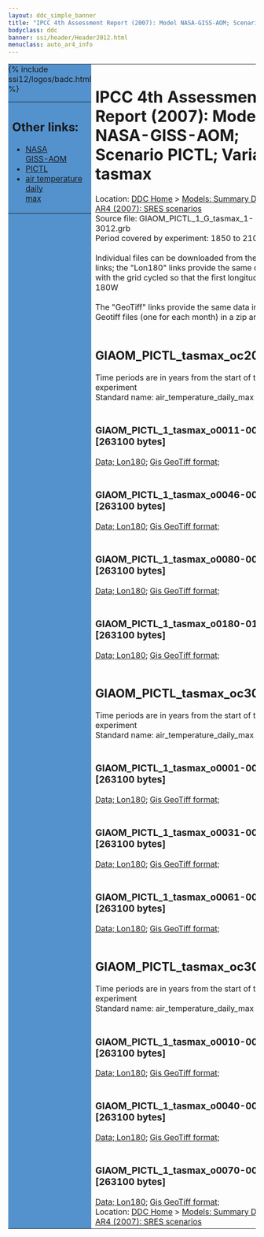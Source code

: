 ```yaml
---
layout: ddc_simple_banner
title: "IPCC 4th Assessment Report (2007): Model NASA-GISS-AOM; Scenario PICTL; Variable tasmax"
bodyclass: ddc
banner: ssi/header/Header2012.html
menuclass: auto_ar4_info
---
```



<table width="100%" border="0" cellspacing="0" cellpadding="0" style="border-collapse: collapse;">
<tr style="margin:0;padding:0;border:0;">
<td style="margin:0;padding:0;border:0;height:1pt;width:150pt;background:#5492CD;" valign="top" >

<div id="lh-col2" class="auto_ar4_info">
<table class="menumain" bgcolor="#5492CD" cellspacing="0" width="100%" border="0">
<tr><td>
<h2> Other links:</h2>
<ul>
<li><a href="/auto/ar4/model-NASA-GISS-AOM.html">NASA<br/>GISS-AOM</a></li>
<li><a href="/auto/ar4/scenario-PICTL.html">PICTL</a></li>
<li><a href="/auto/ar4/var-air_temperature_daily_max.html">air temperature daily<br/> max</a></li>
</ul>
</td></tr>
{% include ssi12/logos/badc.html %}
</table>
</div>
</td>
<td><h1>IPCC 4th Assessment Report (2007): Model NASA-GISS-AOM; Scenario PICTL; Variable tasmax</h1>

<!-- Breadcrumb1 -->
<div id="breadcrumb1" align="left">
Location: <a href="/index.html">DDC Home</a> > <a href="/sim/gcm_clim/">Models: Summary Data</a>
> <a href="/sim/gcm_clim/SRES_AR4/index.html">AR4 (2007): SRES scenarios</a>
</div>
<!-- End of Breadcrumb1 -->Source file: GIAOM_PICTL_1_G_tasmax_1-3012.grb
<br/>
Period covered by experiment: 1850 to 2100<br/>
<br/>Individual files can be downloaded from the "data" links; the "Lon180" links provide the same data
         with the grid cycled so that the first longitude is 180W<br/>
<br/>The "GeoTiff" links provide the same data in 12 Geotiff files (one for each month)
          in a zip archive<br/>
<br/><h2>GIAOM_PICTL_tasmax_oc20x.tar</h2>
Time periods are in years from the start of the experiment<br/>
Standard name: air_temperature_daily_max<br>
<br/><h3>GIAOM_PICTL_1_tasmax_o0011-0030.nc [263100 bytes]</h3>
<a href="/cgi-bin/downl/ar4_nc/tasmax/GIAOM_PICTL_1_tasmax_o0011-0030.nc">Data; </a><a href="/cgi-bin/downl/ar4_nc/tasmax/GIAOM_PICTL_1_tasmax_o0011-0030.cyto180.nc"> Lon180</a>; <a href="/cgi-bin/downl/ar4_tif/tasmax/GIAOM_PICTL_1_tasmax_o0011-0030.zip">Gis GeoTiff format; </a><br/>
<br/><h3>GIAOM_PICTL_1_tasmax_o0046-0065.nc [263100 bytes]</h3>
<a href="/cgi-bin/downl/ar4_nc/tasmax/GIAOM_PICTL_1_tasmax_o0046-0065.nc">Data; </a><a href="/cgi-bin/downl/ar4_nc/tasmax/GIAOM_PICTL_1_tasmax_o0046-0065.cyto180.nc"> Lon180</a>; <a href="/cgi-bin/downl/ar4_tif/tasmax/GIAOM_PICTL_1_tasmax_o0046-0065.zip">Gis GeoTiff format; </a><br/>
<br/><h3>GIAOM_PICTL_1_tasmax_o0080-0099.nc [263100 bytes]</h3>
<a href="/cgi-bin/downl/ar4_nc/tasmax/GIAOM_PICTL_1_tasmax_o0080-0099.nc">Data; </a><a href="/cgi-bin/downl/ar4_nc/tasmax/GIAOM_PICTL_1_tasmax_o0080-0099.cyto180.nc"> Lon180</a>; <a href="/cgi-bin/downl/ar4_tif/tasmax/GIAOM_PICTL_1_tasmax_o0080-0099.zip">Gis GeoTiff format; </a><br/>
<br/><h3>GIAOM_PICTL_1_tasmax_o0180-0199.nc [263100 bytes]</h3>
<a href="/cgi-bin/downl/ar4_nc/tasmax/GIAOM_PICTL_1_tasmax_o0180-0199.nc">Data; </a><a href="/cgi-bin/downl/ar4_nc/tasmax/GIAOM_PICTL_1_tasmax_o0180-0199.cyto180.nc"> Lon180</a>; <a href="/cgi-bin/downl/ar4_tif/tasmax/GIAOM_PICTL_1_tasmax_o0180-0199.zip">Gis GeoTiff format; </a><br/>
<br/><h2>GIAOM_PICTL_tasmax_oc30a.tar</h2>
Time periods are in years from the start of the experiment<br/>
Standard name: air_temperature_daily_max<br>
<br/><h3>GIAOM_PICTL_1_tasmax_o0001-0030.nc [263100 bytes]</h3>
<a href="/cgi-bin/downl/ar4_nc/tasmax/GIAOM_PICTL_1_tasmax_o0001-0030.nc">Data; </a><a href="/cgi-bin/downl/ar4_nc/tasmax/GIAOM_PICTL_1_tasmax_o0001-0030.cyto180.nc"> Lon180</a>; <a href="/cgi-bin/downl/ar4_tif/tasmax/GIAOM_PICTL_1_tasmax_o0001-0030.zip">Gis GeoTiff format; </a><br/>
<br/><h3>GIAOM_PICTL_1_tasmax_o0031-0060.nc [263100 bytes]</h3>
<a href="/cgi-bin/downl/ar4_nc/tasmax/GIAOM_PICTL_1_tasmax_o0031-0060.nc">Data; </a><a href="/cgi-bin/downl/ar4_nc/tasmax/GIAOM_PICTL_1_tasmax_o0031-0060.cyto180.nc"> Lon180</a>; <a href="/cgi-bin/downl/ar4_tif/tasmax/GIAOM_PICTL_1_tasmax_o0031-0060.zip">Gis GeoTiff format; </a><br/>
<br/><h3>GIAOM_PICTL_1_tasmax_o0061-0090.nc [263100 bytes]</h3>
<a href="/cgi-bin/downl/ar4_nc/tasmax/GIAOM_PICTL_1_tasmax_o0061-0090.nc">Data; </a><a href="/cgi-bin/downl/ar4_nc/tasmax/GIAOM_PICTL_1_tasmax_o0061-0090.cyto180.nc"> Lon180</a>; <a href="/cgi-bin/downl/ar4_tif/tasmax/GIAOM_PICTL_1_tasmax_o0061-0090.zip">Gis GeoTiff format; </a><br/>
<br/><h2>GIAOM_PICTL_tasmax_oc30b.tar</h2>
Time periods are in years from the start of the experiment<br/>
Standard name: air_temperature_daily_max<br>
<br/><h3>GIAOM_PICTL_1_tasmax_o0010-0039.nc [263100 bytes]</h3>
<a href="/cgi-bin/downl/ar4_nc/tasmax/GIAOM_PICTL_1_tasmax_o0010-0039.nc">Data; </a><a href="/cgi-bin/downl/ar4_nc/tasmax/GIAOM_PICTL_1_tasmax_o0010-0039.cyto180.nc"> Lon180</a>; <a href="/cgi-bin/downl/ar4_tif/tasmax/GIAOM_PICTL_1_tasmax_o0010-0039.zip">Gis GeoTiff format; </a><br/>
<br/><h3>GIAOM_PICTL_1_tasmax_o0040-0069.nc [263100 bytes]</h3>
<a href="/cgi-bin/downl/ar4_nc/tasmax/GIAOM_PICTL_1_tasmax_o0040-0069.nc">Data; </a><a href="/cgi-bin/downl/ar4_nc/tasmax/GIAOM_PICTL_1_tasmax_o0040-0069.cyto180.nc"> Lon180</a>; <a href="/cgi-bin/downl/ar4_tif/tasmax/GIAOM_PICTL_1_tasmax_o0040-0069.zip">Gis GeoTiff format; </a><br/>
<br/><h3>GIAOM_PICTL_1_tasmax_o0070-0099.nc [263100 bytes]</h3>
<a href="/cgi-bin/downl/ar4_nc/tasmax/GIAOM_PICTL_1_tasmax_o0070-0099.nc">Data; </a><a href="/cgi-bin/downl/ar4_nc/tasmax/GIAOM_PICTL_1_tasmax_o0070-0099.cyto180.nc"> Lon180</a>; <a href="/cgi-bin/downl/ar4_tif/tasmax/GIAOM_PICTL_1_tasmax_o0070-0099.zip">Gis GeoTiff format; </a><br/>
<!-- Breadcrumb2 -->
<div id="breadcrumb2" align="left">
Location: <a href="/index.html">DDC Home</a> > <a href="/sim/gcm_clim/">Models: Summary Data</a>
> <a href="/sim/gcm_clim/SRES_AR4/index.html">AR4 (2007): SRES scenarios</a>
</div>
<!-- End of Breadcrumb2 --></td></tr></table>
